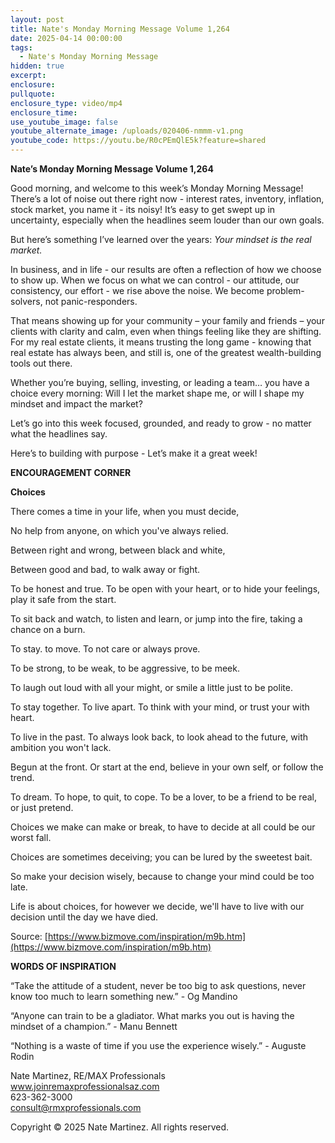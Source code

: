 ```yaml
---
layout: post
title: Nate's Monday Morning Message Volume 1,264
date: 2025-04-14 00:00:00
tags:
  - Nate's Monday Morning Message
hidden: true
excerpt:
enclosure:
pullquote:
enclosure_type: video/mp4
enclosure_time:
use_youtube_image: false
youtube_alternate_image: /uploads/020406-nmmm-v1.png
youtube_code: https://youtu.be/R0cPEmQlE5k?feature=shared
---
```

**Nate’s Monday Morning Message Volume 1,264**

Good morning, and welcome to this week’s Monday Morning Message! There’s a lot of noise out there right now - interest rates, inventory, inflation, stock market, you name it - its noisy! It’s easy to get swept up in uncertainty, especially when the headlines seem louder than our own goals.

But here’s something I’ve learned over the years: *Your mindset is the real market.*

In business, and in life - our results are often a reflection of how we choose to show up. When we focus on what we can control - our attitude, our consistency, our effort - we rise above the noise. We become problem-solvers, not panic-responders.

That means showing up for your community – your family and friends – your clients with clarity and calm, even when things feeling like they are shifting. For my real estate clients, it means trusting the long game - knowing that real estate has always been, and still is, one of the greatest wealth-building tools out there.

Whether you’re buying, selling, investing, or leading a team… you have a choice every morning: Will I let the market shape me, or will I shape my mindset and impact the market?

Let’s go into this week focused, grounded, and ready to grow - no matter what the headlines say.

Here’s to building with purpose - Let’s make it a great week!

**ENCOURAGEMENT CORNER**&nbsp;

**Choices**

There comes a time in your life, when you must decide,

No help from anyone, on which you've always relied.

Between right and wrong, between black and white,

Between good and bad, to walk away or fight.

To be honest and true. To be open with your heart, or to hide your feelings, play it safe from the start.

To sit back and watch, to listen and learn, or jump into the fire, taking a chance on a burn.

To stay. to move. To not care or always prove.

To be strong, to be weak, to be aggressive, to be meek.

To laugh out loud with all your might, or smile a little just to be polite.

To stay together. To live apart. To think with your mind, or trust your with heart.

To live in the past. To always look back, to look ahead to the future, with ambition you won't lack.

Begun at the front. Or start at the end, believe in your own self, or follow the trend.

To dream. To hope, to quit, to cope. To be a lover, to be a friend to be real, or just pretend.

Choices we make can make or break, to have to decide at all could be our worst fall.

Choices are sometimes deceiving; you can be lured by the sweetest bait.

So make your decision wisely, because to change your mind could be too late.

Life is about choices, for however we decide, we'll have to live with our decision until the day we have died.

Source: [https://www.bizmove.com/inspiration/m9b.htm](https://www.bizmove.com/inspiration/m9b.htm)

**WORDS OF INSPIRATION**

“Take the attitude of a student, never be too big to ask questions, never know too much to learn something new.” - Og Mandino

“Anyone can train to be a gladiator. What marks you out is having the mindset of a champion.” - Manu Bennett

“Nothing is a waste of time if you use the experience wisely.” - Auguste Rodin<br>

Nate Martinez, RE/MAX Professionals<br>www.joinremaxprofessionalsaz.com<br>623-362-3000<br>consult@rmxprofessionals.com

Copyright © 2025 Nate Martinez. All rights reserved.